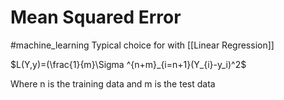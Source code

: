 # Mean Squared Error
#machine_learning 
Typical choice for with [[Linear Regression]]

$L(Y,y)=(\frac{1}{m}\Sigma ^{n+m}_{i=n+1}(Y_{i}-y_i)^2$

Where n is the training data and m is the test data
